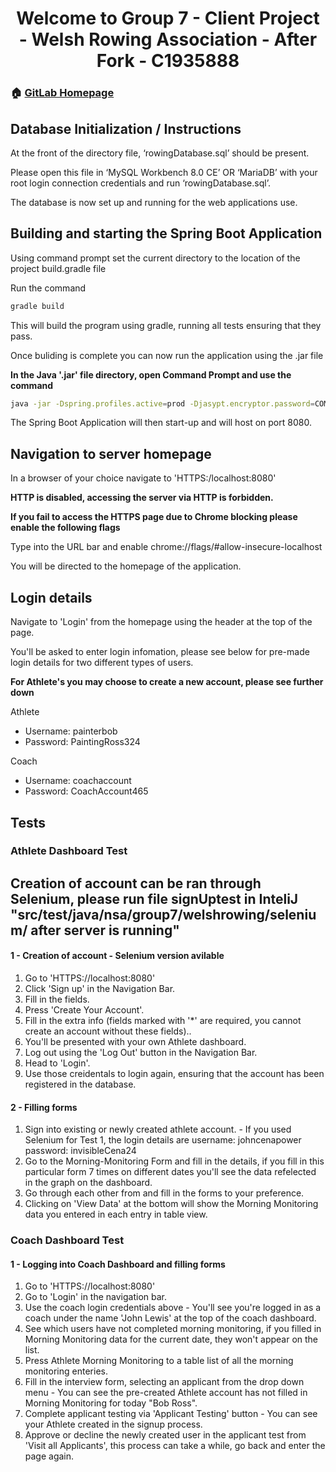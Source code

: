 <h1 align="center">Welcome to Group 7 - Client Project - Welsh Rowing Association - After Fork - C1935888</h1>
<p>
</p>

### 🏠 [GitLab Homepage](https://git.cardiff.ac.uk/c1935888/clientproject-group7-1935888-afterfork/)

## Database Initialization  / Instructions

At the front of the directory file, ‘rowingDatabase.sql’ should be present.

Please open this file in ‘MySQL Workbench 8.0 CE’ OR ‘MariaDB’ with your root login connection
credentials and run ‘rowingDatabase.sql’.

The database is now set up and running for the web applications use.

## Building and starting the Spring Boot Application

Using command prompt set the current directory to the location of the project build.gradle file

Run the command 

```sh
gradle build
```
This will build the program using gradle, running all tests ensuring that they pass.

Once buliding is complete you can now run the application using the .jar file

**In the Java '.jar' file directory, open Command Prompt and use the command**

```sh
java -jar -Dspring.profiles.active=prod -Djasypt.encryptor.password=COMSC JAR_C1935888.jar
```

The Spring Boot Application will then start-up and will host on port 8080.

## Navigation to server homepage

In a browser of your choice navigate to 'HTTPS:/localhost:8080'

**HTTP is disabled, accessing the server via HTTP is forbidden.**

**If you fail to access the HTTPS page due to Chrome blocking please enable the following flags**

Type into the URL bar and enable
chrome://flags/#allow-insecure-localhost

You will be directed to the homepage of the application.

## Login details

Navigate to 'Login' from the homepage using the header at the top of the page.

You'll be asked to enter login infomation, please see below for pre-made login details for two different types of users.

**For Athlete's you may choose to create a new account, please see further down**

Athlete
- Username: painterbob
- Password: PaintingRoss324

Coach
- Username: coachaccount
- Password: CoachAccount465

## Tests

### Athlete Dashboard Test

## Creation of account can be ran through Selenium, please run file signUptest in InteliJ "src/test/java/nsa/group7/welshrowing/selenium/ after server is running"

#### 1 - Creation of account - Selenium version avilable

1. Go to 'HTTPS://localhost:8080'
2. Click 'Sign up' in the Navigation Bar.
3. Fill in the fields.
4. Press 'Create Your Account'.
5. Fill in the extra info (fields marked with '*' are required, you cannot create an account without these fields)..
6. You'll be presented with your own Athlete dashboard.
7. Log out using the 'Log Out' button in the Navigation Bar.
8. Head to 'Login'.
9. Use those creidentals to login again, ensuring that the account has been registered in the database.

#### 2 - Filling forms

1. Sign into existing or newly created athlete account. -  If you used Selenium for Test 1, the login details are username: johncenapower password: invisibleCena24
2. Go to the Morning-Monitoring Form and fill in the details, if you fill in this particular form 7 times on different dates you'll see the data refelected in the graph on the dashboard.
3. Go through each other from and fill in the forms to your preference.
5. Clicking on 'View Data' at the bottom will show the Morning Monitoring data you entered in each entry in table view.

### Coach Dashboard Test

#### 1 - Logging into Coach Dashboard and filling forms

1. Go to 'HTTPS://localhost:8080'
2. Go to 'Login' in the navigation bar.
3. Use the coach login credentials above - You'll see you're logged in as a coach under the name 'John Lewis' at the top of the coach dashboard.
4. See which users have not completed morning monitoring, if you filled in Morning Monitoring data for the current date, they won't appear on the list.
5. Press Athlete Morning Monitoring to a table list of all the morning monitoring enteries.
6. Fill in the interview form, selecting an applicant from the drop down menu - You can see the pre-created Athlete account has not filled in Morning Monitoring for today "Bob Ross".
7. Complete applicant testing via 'Applicant Testing' button - You can see your Athlete created in the signup process.
8. Approve or decline the newly created user in the applicant test from 'Visit all Applicants', this process can take a while, go back and enter the page again.